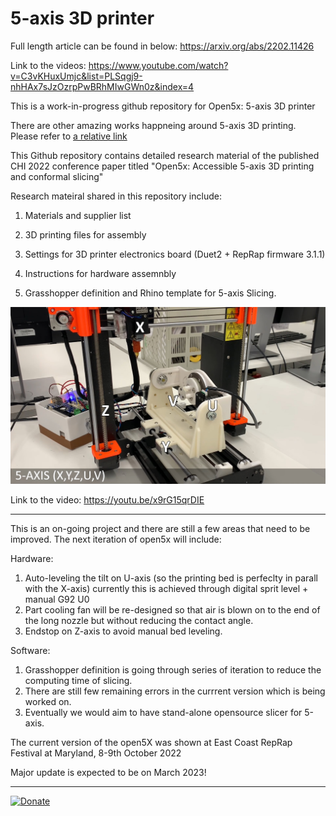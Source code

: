# 5-axis 3D printer

Full length article can be found in below:
https://arxiv.org/abs/2202.11426

Link to the videos:
https://www.youtube.com/watch?v=C3vKHuxUmjc&list=PLSqgj9-nhHAx7sJzOzrpPwBRhMIwGWn0z&index=4

This is a work-in-progress github repository for Open5x: 5-axis 3D printer


There are other amazing works happneing around 5-axis 3D printing.
Please refer to [a relative link](Other_works.md)



This Github repository contains detailed research material of the published CHI 2022 conference paper titled "Open5x: Accessible 5-axis 3D printing and conformal slicing"

Research mateiral shared in this repository include:

1. Materials and supplier list

2. 3D printing files for assembly

3. Settings for 3D printer electronics board (Duet2 + RepRap firmware 3.1.1)

4. Instructions for hardware assemnbly

5. Grasshopper definition and Rhino template for 5-axis Slicing.


![](images/5_axis_Prusa.jpg)

Link to the video:
https://youtu.be/x9rG15qrDIE


--------

This is an on-going project and there are still a few areas that need to be improved.
The next iteration of open5x will include:

Hardware:
1. Auto-leveling the tilt on U-axis (so the printing bed is perfeclty in parall with the X-axis) currently this is achieved through digital sprit level + manual G92 U0
2. Part cooling fan will be re-designed so that air is blown on to the end of the long nozzle but without reducing the contact angle.
3. Endstop on Z-axis to avoid manual bed leveling.

Software:
1. Grasshopper definition is going through series of iteration to reduce the computing time of slicing.
2. There are still few remaining errors in the currrent version which is being worked on.
3. Eventually we would aim to have stand-alone opensource slicer for 5-axis.

The current version of the open5X was shown at East Coast RepRap Festival at Maryland, 8-9th October 2022

Major update is expected to be on March 2023!

-------



[![Donate](https://img.shields.io/badge/Donate-PayPal-green.svg)](https://www.paypal.com/donate/?hosted_button_id=EU5UT7KPFXXUG)

